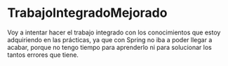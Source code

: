 # TrabajoIntegradoMejorado
Voy a intentar hacer el trabajo integrado con los conocimientos que estoy adquiriendo en las prácticas, ya que con Spring no iba a poder llegar a acabar, porque no tengo tiempo para aprenderlo ni para solucionar los tantos errores que tiene.

